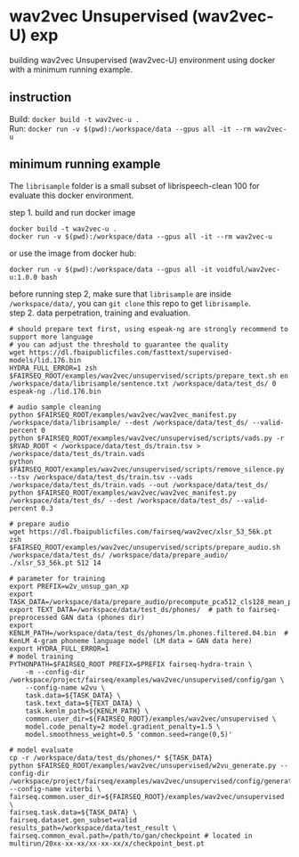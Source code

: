 # wav2vec Unsupervised (wav2vec-U) exp

building wav2vec Unsupervised (wav2vec-U) environment using docker with a minimum running example.   

## instruction  
Build: `docker build -t wav2vec-u .`  
Run:   `docker run -v $(pwd):/workspace/data --gpus all -it --rm wav2vec-u`  

## minimum running example  

The `librisample` folder is a small subset of librispeech-clean 100 for evaluate this docker environment.

step 1. build and run docker image
```shell
docker build -t wav2vec-u .
docker run -v $(pwd):/workspace/data --gpus all -it --rm wav2vec-u
```
or use the image from docker hub:
```shell
docker run -v $(pwd):/workspace/data --gpus all -it voidful/wav2vec-u:1.0.0 bash
```

before running step 2, make sure that `librisample` are inside `/workspace/data/`, you can `git clone` this repo to get `librisample`.   
step 2. data perpetration, training and evaluation.
```shell
# should prepare text first, using espeak-ng are strongly recommend to support more language
# you can adjust the threshold to guarantee the quality
wget https://dl.fbaipublicfiles.com/fasttext/supervised-models/lid.176.bin
HYDRA_FULL_ERROR=1 zsh $FAIRSEQ_ROOT/examples/wav2vec/unsupervised/scripts/prepare_text.sh en /workspace/data/librisample/sentence.txt /workspace/data/test_ds/ 0 espeak-ng ./lid.176.bin

# audio sample cleaning
python $FAIRSEQ_ROOT/examples/wav2vec/wav2vec_manifest.py /workspace/data/librisample/ --dest /workspace/data/test_ds/ --valid-percent 0
python $FAIRSEQ_ROOT/examples/wav2vec/unsupervised/scripts/vads.py -r $RVAD_ROOT < /workspace/data/test_ds/train.tsv > /workspace/data/test_ds/train.vads
python $FAIRSEQ_ROOT/examples/wav2vec/unsupervised/scripts/remove_silence.py --tsv /workspace/data/test_ds/train.tsv --vads /workspace/data/test_ds/train.vads --out /workspace/data/test_ds/
python $FAIRSEQ_ROOT/examples/wav2vec/wav2vec_manifest.py /workspace/data/test_ds/ --dest /workspace/data/test_ds/ --valid-percent 0.3

# prepare audio
wget https://dl.fbaipublicfiles.com/fairseq/wav2vec/xlsr_53_56k.pt
zsh $FAIRSEQ_ROOT/examples/wav2vec/unsupervised/scripts/prepare_audio.sh /workspace/data/test_ds/ /workspace/data/prepare_audio/ ./xlsr_53_56k.pt 512 14

# parameter for training
export PREFIX=w2v_unsup_gan_xp
export TASK_DATA=/workspace/data/prepare_audio/precompute_pca512_cls128_mean_pooled/
export TEXT_DATA=/workspace/data/test_ds/phones/  # path to fairseq-preprocessed GAN data (phones dir)
export KENLM_PATH=/workspace/data/test_ds/phones/lm.phones.filtered.04.bin  # KenLM 4-gram phoneme language model (LM data = GAN data here)
export HYDRA_FULL_ERROR=1
# model training
PYTHONPATH=$FAIRSEQ_ROOT PREFIX=$PREFIX fairseq-hydra-train \
    -m --config-dir /workspace/project/fairseq/examples/wav2vec/unsupervised/config/gan \
    --config-name w2vu \
    task.data=${TASK_DATA} \
    task.text_data=${TEXT_DATA} \
    task.kenlm_path=${KENLM_PATH} \
    common.user_dir=${FAIRSEQ_ROOT}/examples/wav2vec/unsupervised \
    model.code_penalty=2 model.gradient_penalty=1.5 \
    model.smoothness_weight=0.5 'common.seed=range(0,5)'

# model evaluate
cp -r /workspace/data/test_ds/phones/* ${TASK_DATA}
python $FAIRSEQ_ROOT/examples/wav2vec/unsupervised/w2vu_generate.py --config-dir /workspace/project/fairseq/examples/wav2vec/unsupervised/config/generate --config-name viterbi \
fairseq.common.user_dir=${FAIRSEQ_ROOT}/examples/wav2vec/unsupervised \
fairseq.task.data=${TASK_DATA} \
fairseq.dataset.gen_subset=valid results_path=/workspace/data/test_result \
fairseq.common_eval.path=/path/to/gan/checkpoint # located in multirun/20xx-xx-xx/xx-xx-xx/x/checkpoint_best.pt
```
